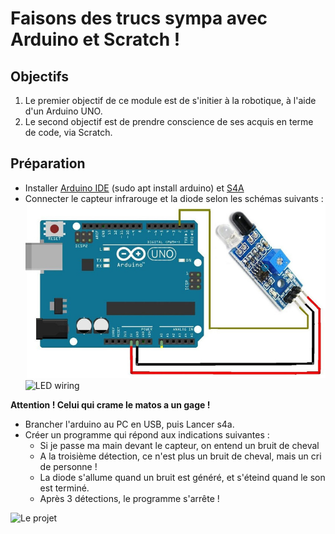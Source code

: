

# Faisons des trucs sympa avec Arduino et Scratch !



## Objectifs

1. Le premier objectif de ce module est de s'initier à la robotique, à l'aide d'un Arduino UNO.
2. Le second objectif est de prendre conscience de ses acquis en terme de code, via Scratch.



## Préparation

+ Installer [Arduino IDE](https://www.arduino.cc/) (sudo apt install arduino) et [S4A](http://s4a.cat)
+ Connecter le capteur infrarouge et la diode selon les schémas suivants :
![infrared module wiring](https://github.com/SimplonAuch2/S4A/blob/master/infrared.resized.jpg "Comment brancher le détecteur infrarouge ?")
![LED wiring](blob/master/assetsled.resized.png "Comment brancher la diode ?")

**Attention ! Celui qui crame le matos a un gage !**

+ Brancher l'arduino au PC en USB, puis Lancer s4a.
+ Créer un programme qui répond aux indications suivantes :
  + Si je passe ma main devant le capteur, on entend un bruit de cheval
  + A la troisième détection, ce n'est plus un bruit de cheval, mais un cri de personne !
  + La diode s'allume quand un bruit est généré, et s'éteind quand le son est terminé.
  + Après 3 détections, le programme s'arrête !


![Le projet](blob/master/assets/IMG_20180719_123834.resized.jpg "Le projet")
